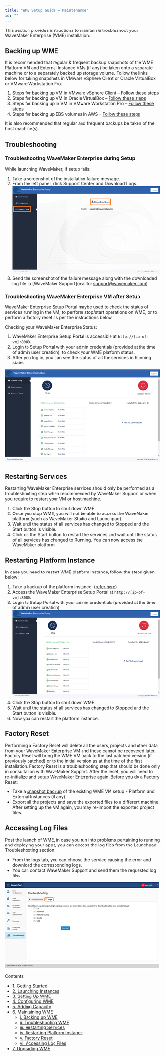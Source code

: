 ```yaml
---
title: "WME Setup Guide – Maintenance"
id: ""
---
```


This section provides instructions to maintain & troubleshoot your WaveMaker Enterprise (WME) installation.

## Backing up WME

It is recommended that regular & frequent backup snapshots of the WME Platform VM and External Instance VMs (if any) be taken onto a separate machine or to a separately backed up storage volume. Follow the links below for taking snapshots in VMware vSphere Client or Oracle VirtualBox or VMware Workstation Pro.

1. Steps for backing up VM in VMware vSphere Client – [Follow these steps](https://pubs.vmware.com/vsphere-51/index.jsp?topic=%2Fcom.vmware.vsphere.vm_admin.doc%2FGUID-878C36BA-6922-4269-8803-7FC419B947B7.html)
2. Steps for backing up VM in Oracle VirtualBox – [Follow these steps](https://www.virtualbox.org/manual/ch01.html#snapshots)
3. Steps for backing up in VM in VMware Workstation Pro – [Follow these steps](https://pubs.vmware.com/workstation-12/index.jsp#com.vmware.ws.using.doc/GUID-81701CA5-F1D4-47F2-8CC2-B47388AFF6C1.html)
4. Steps for backing up EBS volumes in AWS – [Follow these steps](http://docs.aws.amazon.com/AWSEC2/latest/UserGuide/ebs-creating-snapshot.html)

It is also recommended that regular and frequent backups be taken of the host machine(s).

## Troubleshooting

### Troubleshooting WaveMaker Enterprise during Setup

While launching WaveMaker, if setup fails:

1. Take a screenshot of the installation failure message.
2. From the left panel, click Support Center and Download Logs. [![](./assets/WME_trouble.png)](./assets/WME_trouble.png)
3. Send the screenshot of the failure message along with the downloaded log file to [WaveMaker Support](mailto: support@wavemaker.com)

### Troubleshooting WaveMaker Enterprise VM after Setup

WaveMaker Enterprise Setup Portal maybe used to check the status of services running in the VM, to perform stop/start operations on WME, or to perform a factory reset as per the instructions below

Checking your WaveMaker Enterprise Status:

1. WaveMaker Enterprise Setup Portal is accessible at `http://[ip-of-vm]:8080`.
2. Login to Setup Portal with your admin credentials (provided at the time of admin user creation), to check your WME platform status.
3. After you log in, you can see the status of all the services in Running state.

[![](./assets/WME_trouble1.png)](./assets/WME_trouble1.png)

## Restarting Services

Restarting WaveMaker Enterprise services should only be performed as a troubleshooting step when recommended by WaveMaker Support or when you require to restart your VM or host machine.

1. Click the Stop button to shut down WME.
2. Once you stop WME, you will not be able to access the WaveMaker platform (such as WaveMaker Studio and Launchpad).
3. Wait until the status of all services has changed to Stopped and the Start button is visible.
4. Click on the Start button to restart the services and wait until the status of all services has changed to Running. You can now access the WaveMaker platform.

## Restarting Platform Instance

In case you need to restart WME platform instance, follow the steps given below:

1. Take a backup of the platform instance. ([refer here](#back-up))
2. Access the WaveMaker Enterprise Setup Portal at `http://[ip-of-vm]:8080`.
3. Login to Setup Portal with your admin credentials (provided at the time of admin user creation) [![](./assets/WME_trouble1.png)](./assets/WME_trouble1.png)
4. Click the Stop button to shut down WME.
5. Wait until the status of all services has changed to Stopped and the Start button is visible.
6. Now you can restart the platform instance.

## Factory Reset

Performing a Factory Reset will delete all the users, projects and other data from your WaveMaker Enterprise VM and these cannot be recovered later. Factory Reset will bring the WME VM back to the last patched version (if previously patched) or to the initial version as at the time of the first installation. Factory Reset is a troubleshooting step that should be done only in consultation with WaveMaker Support. After the reset, you will need to re-initialize and setup WaveMaker Enterprise again. Before you do a Factory Reset:

- Take a [snapshot backup](#back-up) of the existing WME VM setup - Platform and External Instances (if any).
- Export all the projects and save the exported files to a different machine. After setting up the VM again, you may re-import the exported project files.

## Accessing Log Files

Post the launch of WME, in case you run into problems pertaining to running and deploying your apps, you can access the log files from the Launchpad Troubleshooting section:

- From the logs tab, you can choose the service causing the error and download the corresponding logs.
- You can contact WaveMaker Support and send them the requested log file.

[![](./assets/WME_logs2.png)](./assets/WME_logs2.png)

Contents

- [1\. Getting Started](/learn/installation/wavemaker-enterprise-setup-guide/)
- [2\. Launching Instances](https://www.wavemaker.com/learn/installation/wme-setup-guide-launch-initialize/)
- [3\. Setting Up WME](https://www.wavemaker.com/learn/installation/wme-setup-guide-access-setting/)
- [4\. Configuring WME](/learn/installation/wme-setup-guide-configuration/)
- [5\. Adding Capacity](/learn/installation/wme-setup-guide-adding-capacity/)
- [6\. Maintaining WME](#)
    - [i. Backing up WME](#back-up)
    - [ii. Troubleshooting WME](#troubleshooting)
    - [iii. Restarting Services](#restart)
    - [iv. Restarting Platform Instance](#restart_platform)
    - [v. Factory Reset](#reset)
    - [vi. Accessing Log Files](#log-files)
- [7\. Upgrading WME](/learn/installation/wme-setup-guide-upgrading/)
